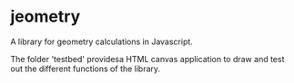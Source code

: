 jeometry
========

A library for geometry calculations in Javascript.

The folder 'testbed' providesa HTML canvas application to draw and test out the different functions of the library.
